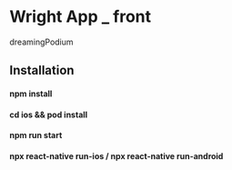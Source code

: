 # Wright App _ front               
dreamingPodium


## Installation    

#### npm install
#### cd ios && pod install

#### npm run start
#### npx react-native run-ios / npx react-native run-android
